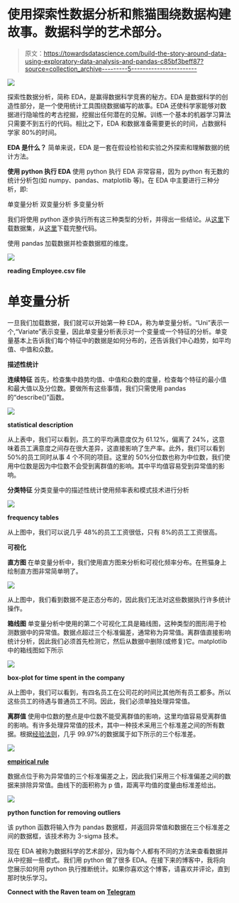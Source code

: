 # 使用探索性数据分析和熊猫围绕数据构建故事。数据科学的艺术部分。

> 原文：<https://towardsdatascience.com/build-the-story-around-data-using-exploratory-data-analysis-and-pandas-c85bf3beff87?source=collection_archive---------5----------------------->

![](img/10f1c2239ef1180bcf3d3704e5c19d65.png)

探索性数据分析，简称 EDA，是赢得数据科学竞赛的秘方。EDA 是数据科学的创造性部分，是一个使用统计工具围绕数据编写的故事。EDA 还使科学家能够对数据进行隐喻性的考古挖掘，挖掘出任何潜在的见解。训练一个基本的机器学习算法只需要不到五行的代码。相比之下，EDA 和数据准备需要更长的时间，占数据科学家 80%的时间。

**EDA 是什么？** 简单来说，EDA 是一套在假设检验和实验之外探索和理解数据的统计方法。

**使用 python 执行 EDA**
使用 python 执行 EDA 非常容易，因为 python 有无数的统计分析包(如 numpy、pandas、matplotlib 等)。在 EDA 中主要进行三种分析，即:

单变量分析
双变量分析
多变量分析

我们将使用 python 逐步执行所有这三种类型的分析，并得出一些结论。从[这里](https://github.com/khotveer/Exploratory-data-analysis)下载数据集，从[这里](https://github.com/khotveer/Exploratory-data-analysis)下载完整代码。

使用 pandas 加载数据并检查数据框的维度。

![](img/189ecc9d7c7c734b280f80a194df1100.png)

**reading Employee.csv file**

# 单变量分析

一旦我们加载数据，我们就可以开始第一种 EDA，称为单变量分析。“Uni”表示一个,“Variate”表示变量，因此单变量分析表示对一个变量或一个特征的分析。单变量基本上告诉我们每个特征中的数据是如何分布的，还告诉我们中心趋势，如平均值、中值和众数。

**描述性统计**

**连续特征**
首先，检查集中趋势均值、中值和众数的度量，检查每个特征的最小值和最大值以及分位数。要做所有这些事情，我们只需使用 pandas 的“describe()”函数。

![](img/be66549db31c3774f753f4e67738d10e.png)

**statistical description**

从上表中，我们可以看到，员工的平均满意度仅为 61.12%，偏离了 24%，这意味着员工满意度之间存在很大差异，这直接影响了生产率。此外，我们可以看到 50%的员工同时从事 4 个不同的项目。这里的 50%分位数也称为中位数，我们使用中位数是因为中位数不会受到离群值的影响。其中平均值容易受到异常值的影响。

**分类特征** 分类变量中的描述性统计使用频率表和模式技术进行分析

![](img/46410108c626850ce202fbe4df53ae6b.png)

**frequency tables**

从上图中，我们可以说几乎 48%的员工工资很低，只有 8%的员工工资很高。

**可视化**

**直方图** 在单变量分析中，我们使用直方图来分析和可视化频率分布。在熊猫身上绘制直方图非常简单明了。

![](img/772d74850d6dea832ce9a2c1e42b2762.png)

从上图中，我们看到数据不是正态分布的，因此我们无法对这些数据执行许多统计操作。

**箱线图** 单变量分析中使用的第二个可视化工具是箱线图，这种类型的图形用于检测数据中的异常值。数据点超过三个标准偏差，通常称为异常值。离群值直接影响统计分析，因此我们必须首先检测它，然后从数据中删除(或修复)它。matplotlib 中的箱线图如下所示

![](img/a5a0545c55af9306e11fea9c7ad8e4ef.png)

**box-plot for time spent in the company**

从上图中，我们可以看到，有四名员工在公司花的时间比其他所有员工都多。所以这些员工的待遇与普通员工不同。因此，我们必须单独处理异常值。

**离群值**
使用中位数的整点是中位数不能受离群值的影响，这里均值容易受离群值的影响。有许多处理异常值的技术，其中一种技术采用三个标准差之间的所有数据。根据[经验法则](https://en.wikipedia.org/wiki/68%E2%80%9395%E2%80%9399.7_rule)，几乎 99.97%的数据属于如下所示的三个标准差。

![](img/d2bda09501378aca9c56797ae5ea9ee8.png)

[**empirical rule**](https://en.wikipedia.org/wiki/68%E2%80%9395%E2%80%9399.7_rule)

数据点位于称为异常值的三个标准偏差之上，因此我们采用三个标准偏差之间的数据来排除异常值。曲线下的面积称为 p 值，距离平均值的度量由标准差给出。

![](img/f1f150a0987d57372bde9a9512e652ed.png)

**python function for removing outliers**

该 python 函数将输入作为 pandas 数据框，并返回异常值和数据在三个标准差之间的数据框，该技术称为 3-sigma 技术。

现在 EDA 被称为数据科学的艺术部分，因为每个人都有不同的方法来查看数据并从中挖掘一些模式。我们用 python 做了很多 EDA。在接下来的博客中，我将向您展示如何用 python 执行推断统计。如果你喜欢这个博客，请喜欢并评论，直到那时快乐学习。

**Connect with the Raven team on** [**Telegram**](https://t.me/ravenprotocol)